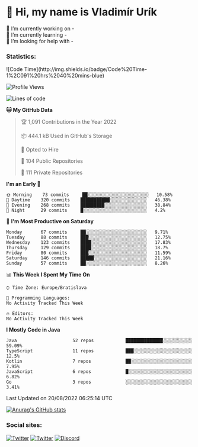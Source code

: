 <h1> 👋 Hi, my name is Vladimír Urík</h1>
<p>
 🔭 I’m currently working on -<br>
 🌱 I’m currently learning -<br>
 🤔 I’m looking for help with -<br>
</p>
<h3>Statistics:</h3>
<!--START_SECTION:waka-->
![Code Time](http://img.shields.io/badge/Code%20Time-1%2C091%20hrs%2040%20mins-blue)

![Profile Views](http://img.shields.io/badge/Profile%20Views-0-blue)

![Lines of code](https://img.shields.io/badge/From%20Hello%20World%20I%27ve%20Written-1%20Million%20lines%20of%20code-blue)

**🐱 My GitHub Data** 

> 🏆 1,091 Contributions in the Year 2022
 > 
> 📦 444.1 kB Used in GitHub's Storage 
 > 
> 💼 Opted to Hire
 > 
> 📜 104 Public Repositories 
 > 
> 🔑 111 Private Repositories  
 > 
**I'm an Early 🐤** 

```text
🌞 Morning    73 commits     ██░░░░░░░░░░░░░░░░░░░░░░░   10.58% 
🌆 Daytime    320 commits    ███████████░░░░░░░░░░░░░░   46.38% 
🌃 Evening    268 commits    █████████░░░░░░░░░░░░░░░░   38.84% 
🌙 Night      29 commits     █░░░░░░░░░░░░░░░░░░░░░░░░   4.2%

```
📅 **I'm Most Productive on Saturday** 

```text
Monday       67 commits     ██░░░░░░░░░░░░░░░░░░░░░░░   9.71% 
Tuesday      88 commits     ███░░░░░░░░░░░░░░░░░░░░░░   12.75% 
Wednesday    123 commits    ████░░░░░░░░░░░░░░░░░░░░░   17.83% 
Thursday     129 commits    ████░░░░░░░░░░░░░░░░░░░░░   18.7% 
Friday       80 commits     ███░░░░░░░░░░░░░░░░░░░░░░   11.59% 
Saturday     146 commits    █████░░░░░░░░░░░░░░░░░░░░   21.16% 
Sunday       57 commits     ██░░░░░░░░░░░░░░░░░░░░░░░   8.26%

```


📊 **This Week I Spent My Time On** 

```text
⌚︎ Time Zone: Europe/Bratislava

💬 Programming Languages: 
No Activity Tracked This Week

🔥 Editors: 
No Activity Tracked This Week

```

**I Mostly Code in Java** 

```text
Java                     52 repos            ██████████████░░░░░░░░░░░   59.09% 
TypeScript               11 repos            ███░░░░░░░░░░░░░░░░░░░░░░   12.5% 
Kotlin                   7 repos             ██░░░░░░░░░░░░░░░░░░░░░░░   7.95% 
JavaScript               6 repos             █░░░░░░░░░░░░░░░░░░░░░░░░   6.82% 
Go                       3 repos             ░░░░░░░░░░░░░░░░░░░░░░░░░   3.41%

```



 Last Updated on 20/08/2022 06:25:14 UTC
<!--END_SECTION:waka-->

[![Anurag's GitHub stats](https://github-readme-stats.vercel.app/api?username=vladimir-urik)](https://github.com/anuraghazra/github-readme-stats)

<h3>Social sites:</h3>
<p><a href="https://twitter.com/GGGEDR" target="_blank"><img alt="Twitter" src="https://img.shields.io/badge/twitter-%231DA1F2.svg?&style=for-the-badge&logo=twitter&logoColor=white" /></a> <a href="https://www.reddit.com/user/GGGEDR" target="_blank"><img alt="Twitter" src="https://img.shields.io/badge/reddit-%23FE6262.svg?&style=for-the-badge&logo=reddit&logoColor=white" /></a> <a href="https://discord.com/users/535708984959827978" target="_blank"><img alt="Discord" src="https://img.shields.io/badge/discord-%235865f2.svg?&style=for-the-badge&logo=discord&logoColor=white" />
</p>

